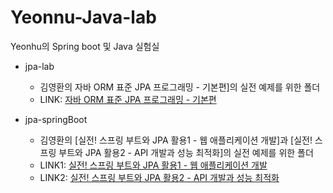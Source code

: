 # Yeonnu-Java-lab
Yeonhu의 Spring boot 및 Java 실험실

- jpa-lab
  - 김영환의 자바 ORM 표준 JPA 프로그래밍 - 기본편]의 실전 예제를 위한 폴더
  - LINK: [자바 ORM 표준 JPA 프로그래밍 - 기본편](https://www.inflearn.com/course/ORM-JPA-Basic)

- jpa-springBoot
  - 김영환의 [실전! 스프링 부트와 JPA 활용1 - 웹 애플리케이션 개발]과 [실전! 스프링 부트와 JPA 활용2 - API 개발과 성능 최적화]의 실전 예제를 위한 폴더
  - LINK1: [실전! 스프링 부트와 JPA 활용1 - 웹 애플리케이션 개발](https://www.inflearn.com/course/스프링부트-JPA-활용-1)
  - LINK2: [실전! 스프링 부트와 JPA 활용2 - API 개발과 성능 최적화](https://www.inflearn.com/course/스프링부트-JPA-API개발-성능최적화)
